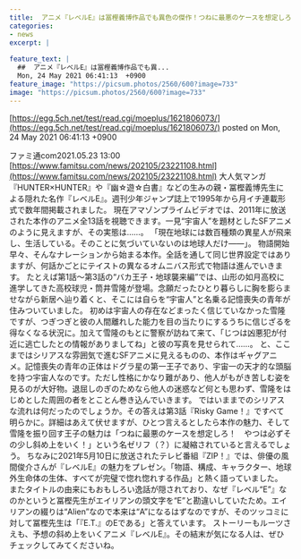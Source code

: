 ```yaml
---
title:  アニメ『レベルE』は冨樫義博作品でも異色の傑作！つねに最悪のケースを想定しろ、奴は必ずその少し斜め上を行く  
categories:
- news
excerpt: |
  
feature_text: |
  ##  アニメ『レベルE』は冨樫義博作品でも異...
  Mon, 24 May 2021 06:41:13  +0900
feature_image: "https://picsum.photos/2560/600?image=733"
image: "https://picsum.photos/2560/600?image=733"
---
```


[https://egg.5ch.net/test/read.cgi/moeplus/1621806073/](https://egg.5ch.net/test/read.cgi/moeplus/1621806073/)
posted on Mon, 24 May 2021 06:41:13  +0900

<!--more-->

ファミ通com2021.05.23 13:00 [https://www.famitsu.com/news/202105/23221108.html](https://www.famitsu.com/news/202105/23221108.html) 大人気マンガ『HUNTER×HUNTER』や『幽☆遊☆白書』などの生みの親・冨樫義博先生による隠れた名作『レベルE』。週刊少年ジャンプ誌上で1995年から月イチ連載形式で数年間掲載されました。 現在アマゾンプライムビデオでは、2011年に放送された本作のアニメ全13話を視聴できます。一見“宇宙人”を題材としたSFアニメのように見えますが、その実態は……。 「現在地球には数百種類の異星人が飛来し、生活している。そのことに気づいていないのは地球人だけ——」。 物語開始早々、そんなナレーションから始まる本作。全話を通して同じ世界設定ではありますが、何話かごとにテイストの異なるオムニバス形式で物語は進んでいきます。 たとえば第1話〜第3話の“バカ王子・地球襲来編”では、山形の如月高校に進学してきた高校球児・筒井雪隆が登場。念願だったひとり暮らしに胸を膨らませながら新居へ辿り着くと、そこには自らを“宇宙人”と名乗る記憶喪失の青年が住みついていました。 初めは宇宙人の存在などまったく信じていなかった雪隆ですが、つぎつぎと彼の人間離れした能力を目の当たりにするうちに信じざるを得なくなる状況に。加えて雪隆のもとに警察が訪ねて来て、「じつは凶悪犯が付近に逃亡したとの情報がありましてね」と彼の写真を見せられて……。 と、ここまではシリアスな雰囲気で進むSFアニメに見えるものの、本作はギャグアニメ。記憶喪失の青年の正体はドグラ星の第一王子であり、宇宙一の天才的な頭脳を持つ宇宙人なのです。ただし性格にかなり難があり、他人がもがき苦しむ姿を見るのが大好物。退屈しのぎのためなら他人の迷惑など何とも思わず、雪隆をはじめとした周囲の者をとことん巻き込んでいきます。 ではいままでのシリアスな流れは何だったのでしょうか。その答えは第3話『Risky Game！』ですべて明らかに。詳細はあえて伏せますが、ひとつ言えるとしたら本作の魅力、そして雪隆を振り回す王子の魅力は「つねに最悪のケースを想定しろ！　やつは必ずその少し斜め上をいく！」という名ゼリフ（？）に凝縮されていると言えるでしょう。 ちなみに2021年5月10日に放送されたテレビ番組『ZIP！』では、俳優の風間俊介さんが『レベルE』の魅力をプレゼン。「物語、構成、キャラクター、地球外生命体の生体、すべてが完璧で惚れ惚れする作品」と熱く語っていました。 またタイトルの由来にもおもしろい逸話が隠されており、なぜ『レベル“E”』なのかというと冨樫先生がエイリアンの頭文字を“E”と勘違いしていたため。エイリアンの綴りは“Alien”なので本来は“A”になるはずなのですが、そのツッコミに対して冨樫先生は「『E.T.』のEである」と答えています。 ストーリーもルーツさえも、予想の斜め上をいくアニメ『レベルE』。その結末が気になる人は、ぜひチェックしてみてくださいね。
